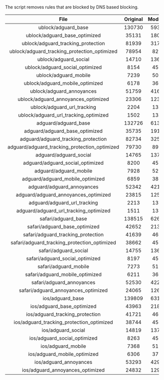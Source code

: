 The script removes rules that are blocked by DNS based blocking.


| File | Original | Modified |
|:----:|:-----:|:-----:|
| ublock/adguard_base | 130730 | 59319 |
| ublock/adguard_base_optimized | 35131 | 18077 |
| ublock/adguard_tracking_protection | 81939 | 31776 |
| ublock/adguard_tracking_protection_optimized | 78954 | 8265 |
| ublock/adguard_social | 14710 | 13644 |
| ublock/adguard_social_optimized | 8154 | 4529 |
| ublock/adguard_mobile | 7239 | 5087 |
| ublock/adguard_mobile_optimized | 6178 | 3634 |
| ublock/adguard_annoyances | 51759 | 41671 |
| ublock/adguard_annoyances_optimized | 23306 | 12318 |
| ublock/adguard_url_tracking | 2204 | 1344 |
| ublock/adguard_url_tracking_optimized | 1502 | 1341 |
| adguard/adguard_base | 132726 | 61374 |
| adguard/adguard_base_optimized | 35735 | 19114 |
| adguard/adguard_tracking_protection | 82734 | 32513 |
| adguard/adguard_tracking_protection_optimized | 79730 | 8986 |
| adguard/adguard_social | 14765 | 13704 |
| adguard/adguard_social_optimized | 8200 | 4575 |
| adguard/adguard_mobile | 7928 | 5268 |
| adguard/adguard_mobile_optimized | 6859 | 3808 |
| adguard/adguard_annoyances | 52342 | 42175 |
| adguard/adguard_annoyances_optimized | 23815 | 12595 |
| adguard/adguard_url_tracking | 2213 | 1352 |
| adguard/adguard_url_tracking_optimized | 1511 | 1349 |
| safari/adguard_base | 138515 | 62603 |
| safari/adguard_base_optimized | 42652 | 21384 |
| safari/adguard_tracking_protection | 41639 | 4688 |
| safari/adguard_tracking_protection_optimized | 38662 | 4539 |
| safari/adguard_social | 14755 | 13688 |
| safari/adguard_social_optimized | 8197 | 4562 |
| safari/adguard_mobile | 7273 | 5126 |
| safari/adguard_mobile_optimized | 6211 | 3667 |
| safari/adguard_annoyances | 52530 | 42281 |
| safari/adguard_annoyances_optimized | 24065 | 12676 |
| ios/adguard_base | 139809 | 63113 |
| ios/adguard_base_optimized | 43963 | 21891 |
| ios/adguard_tracking_protection | 41721 | 4696 |
| ios/adguard_tracking_protection_optimized | 38744 | 4547 |
| ios/adguard_social | 14819 | 13726 |
| ios/adguard_social_optimized | 8263 | 4582 |
| ios/adguard_mobile | 7368 | 5170 |
| ios/adguard_mobile_optimized | 6306 | 3708 |
| ios/adguard_annoyances | 53293 | 42936 |
| ios/adguard_annoyances_optimized | 24832 | 12996 |